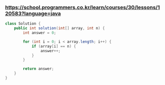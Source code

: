 ### https://school.programmers.co.kr/learn/courses/30/lessons/120583?language=java

```java
class Solution {
    public int solution(int[] array, int n) {
        int answer = 0;

        for (int i = 0; i < array.length; i++) {
            if (array[i] == n) {
                answer++;
            }
        }

        return answer;
    }
}
```